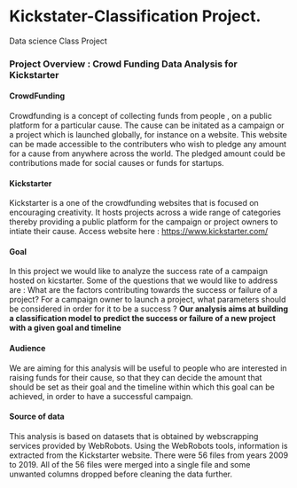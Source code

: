# Kickstater-Classification Project.
Data science Class Project

### Project Overview : Crowd Funding Data Analysis for Kickstarter

#### CrowdFunding
Crowdfunding is a concept of collecting funds from people , on a public platform for a particular cause. The cause can be initated as a campaign or a project which is launched globally, for instance on a website. This website can be made accessible to the contributers who wish to pledge any amount for a cause from anywhere across the world. The pledged amount could be contributions made for social causes or funds for startups.

#### Kickstarter
Kickstarter is a one of the crowdfunding websites that is focused on encouraging creativity. It hosts projects across a wide range of categories thereby providing a public platform for the campaign or project owners to intiate their cause.
Access website here : https://www.kickstarter.com/

#### Goal
In this project we would like to analyze the success rate of a campaign hosted on kicstarter. Some of the questions that we would like to address are :
What are the factors contributing towards the success or failure of a project?
For a campaign owner to launch a project, what parameters should be considered in order for it to be a success ?
**Our analysis aims at building a classification model to predict the success or failure of a new project with a given goal and timeline**

#### Audience
We are aiming for this analysis will be useful to people who are interested in raising funds for their cause, so that they can decide the amount that should be set as their goal and the timeline within which this goal can be achieved, in order to have a successful campaign.

#### Source of data
This analysis is based on datasets that is obtained by webscrapping services provided by WebRobots.
Using the WebRobots tools, information is extracted from the Kickstarter website.
There were 56 files from years 2009 to 2019.
All of the 56 files were merged into a single file and some unwanted columns dropped before cleaning the data further.
